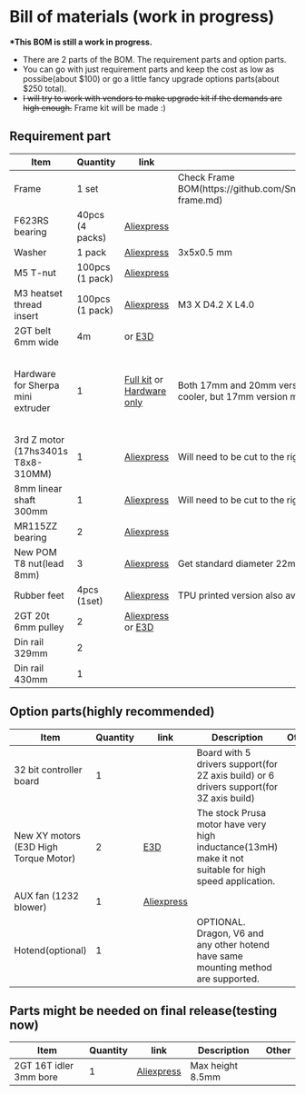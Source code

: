 # Bill of materials (work in progress)

__*This BOM is still a work in progress.__

- There are 2 parts of the BOM. The requirement parts and option parts. 
- You can go with just requirement parts and keep the cost as low as possibe(about $100) or go a little fancy upgrade options parts(about $250 total).
- ~~I will try to work with vendors to make upgrade kit if the demands are high enough.~~ Frame kit will be made :)

## Requirement part

<table>
    <thead>
        <tr>
            <th>Item</th>
            <th>Quantity</th>
            <th>link</th>
            <th>Description</th>
            <th>Other</th>
        </tr>
    </thead>
    <tbody>
        <tr>
            <td>Frame</td>
            <td>1 set </td>
            <td><a href="#" rel="nofollow"></a></td>
            <td>Check Frame BOM(https://github.com/SnakeOilXY/ProosaXY/blob/master/doc/BOM/bom-frame.md)</td>
            <td></td>
        </tr>
        <tr>
            <td>F623RS bearing</td>
            <td>40pcs (4 packs)</td>
            <td><a href="https://s.click.aliexpress.com/e/_Dm4ZIwZ" rel="nofollow">Aliexpress</a></td>
            <td></td>
            <td></td>
        </tr>
        <tr>
            <td>Washer</td>
            <td>1 pack</td>
            <td><a href="https://s.click.aliexpress.com/e/_Dkq37S5" rel="nofollow">Aliexpress</a></td>
            <td>3x5x0.5 mm</td>
            <td></td>
        </tr>
        <tr>
            <td>M5 T-nut</td>
            <td>100pcs (1 pack)</td>
            <td><a href="https://s.click.aliexpress.com/e/_DkUMXQd" rel="nofollow">Aliexpress</a></td>
            <td></td>
            <td></td>
        </tr>
        <tr>
            <td>M3 heatset thread insert</td>
            <td>100pcs (1 pack)</td>
            <td><a href="https://s.click.aliexpress.com/e/_Ad1n92" rel="nofollow">Aliexpress</a></td>
            <td>M3 X D4.2 X L4.0</td>
            <td></td>
        </tr>
        <tr>
            <td>2GT belt 6mm wide</td>
            <td>4m</td>
            <td><a href="https://s.click.aliexpress.com/e/_DemEEAz" rel="nofollow"></a> or <a href="">E3D</a></td>
            <td></td>
            <td></td>
        </tr>
        <tr>
            <td>Hardware for Sherpa mini extruder</td>
            <td>1</td>
            <td><a href="https://s.click.aliexpress.com/e/_DDTsgzn" rel="nofollow">Full kit</a> or <a href="https://s.click.aliexpress.com/e/_DDMmLS9" rel="nofollow">Hardware only</a></td>
            <td>Both 17mm and 20mm version of nema14 motor will fit. 20mm version run cooler, but 17mm version max speed is a little higher.</td>
            <td>(body can be printed with ABS or filament with higher transition temperature)</td>
        </tr>
        <tr>
            <td>3rd Z motor (17hs3401s T8x8-310MM)</td>
            <td>1</td>
            <td><a href="https://s.click.aliexpress.com/e/_DBeGMNb" rel="nofollow">Aliexpress</a></td>
            <td>Will need to be cut to the right length.</td>
            <td></td>
        </tr>
        <tr>
            <td>8mm linear shaft 300mm</td>
            <td>1</td>
            <td><a href="https://s.click.aliexpress.com/e/_DkQvhBL" rel="nofollow">Aliexpress</a></td>
            <td>Will need to be cut to the right length.</td>
            <td></td>
        </tr>
        <tr>
            <td>MR115ZZ bearing</td>
            <td>2</td>
            <td><a href="https://s.click.aliexpress.com/e/_DCf9wSz" rel="nofollow">Aliexpress</a></td>
            <td></td>
            <td></td>
        </tr>
        <tr>
            <td>New POM T8 nut(lead 8mm)</td>
            <td>3</td>
            <td><a href="https://s.click.aliexpress.com/e/_DmUKgsv" rel="nofollow">Aliexpress</a></td>
            <td>Get standard diameter 22mm type. Old POM nuts are big and won't fit.</td>
            <td></td>
        </tr>
        <tr>
            <td>Rubber feet</td>
            <td>4pcs (1set)</td>
            <td><a href="https://s.click.aliexpress.com/e/_DB4UmaV" rel="nofollow">Aliexpress</a></td>
            <td>TPU printed version also available</td>
            <td></td>
        </tr>
        <tr>
            <td>2GT 20t 6mm pulley</td>
            <td>2</td>
            <td><a href="https://s.click.aliexpress.com/e/_DDZ5nYV" rel="nofollow">Aliexpress</a> or <a href="https://e3d-online.com/products/gates-belts-pulleys-and-idlers">E3D</a></td>
            <td></td>
            <td></td>
        </tr>
        <tr>
            <td>Din rail 329mm</td>
            <td>2</td>
            <td><a href="" rel="nofollow"></a></td>
            <td></td>
            <td></td>
        </tr>
        <tr>
            <td>Din rail 430mm</td>
            <td>1</td>
            <td><a href="" rel="nofollow"></a></td>
            <td></td>
            <td></td>
        </tr>
    <tbody>
</table>

## Option parts(highly recommended)

<table>
    <thead>
        <tr>
            <th>Item</th>
            <th>Quantity</th>
            <th>link</th>
            <th>Description</th>
            <th>Other</th>
        </tr>
    </thead>
    <tbody>
        <tr>
            <td>32 bit controller board</td>
            <td>1</td>
            <td><a href="#" rel="nofollow"></a></td>
            <td>Board with 5 drivers support(for 2Z axis build) or 6 drivers support(for 3Z axis build)</td>
            <td></td>
        </tr>
        <tr>
            <td>New XY motors (E3D High Torque Motor)</td>
            <td>2</td>
            <td><a href="https://e3d-online.com/products/motors" rel="nofollow">E3D</a></td>
            <td>The stock Prusa motor have very high inductance(13mH) make it not suitable for high speed application.</td>
            <td></td>
        </tr>
        <tr>
            <td>AUX fan (1232 blower)</td>
            <td>1</td>
            <td><a href="https://s.click.aliexpress.com/e/_DlIPXGz" rel="nofollow">Aliexpress</a></td>
            <td></td>
            <td></td>
        </tr>
        <tr>
            <td>Hotend(optional)</td>
            <td>1</td>
            <td><a href="#" rel="nofollow"></a></td>
            <td>OPTIONAL. Dragon, V6 and any other hotend have same mounting method are supported.</td>
            <td></td>
        </tr>
    <tbody>
</table>

## Parts might be needed on final release(testing now)

<table>
    <thead>
        <tr>
            <th>Item</th>
            <th>Quantity</th>
            <th>link</th>
            <th>Description</th>
            <th>Other</th>
        </tr>
    </thead>
    <tbody>
        <tr>
            <td>2GT 16T idler 3mm bore</td>
            <td>1</td>
            <td><a href="https://s.click.aliexpress.com/e/_DFCSOgZ" rel="nofollow">Aliexpress</a></td>
            <td>Max height 8.5mm</td>
            <td></td>
        </tr>
    <tbody>
</table>